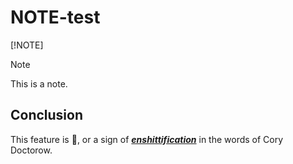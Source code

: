 # NOTE-test
[!NOTE]

> [!NOTE]
> This is a note.

## Conclusion
This feature is :shit:, or a sign of _**[enshittification](https://pluralistic.net/2023/01/21/potemkin-ai/#hey-guys)**_ in the words of Cory Doctorow.
